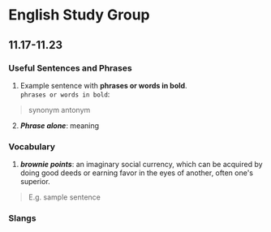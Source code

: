 # English Study Group
## 11.17-11.23

### Useful Sentences and Phrases

1. Example sentence with **phrases or words in bold**.  
`phrases or words in bold`:  
> synonym
> antonym

2. ***Phrase alone***: meaning

### Vocabulary

1. ***brownie points***: an imaginary social currency, 
which can be acquired by doing good deeds or earning favor in the eyes of another, often one's superior.

> E.g. sample sentence

### Slangs  
